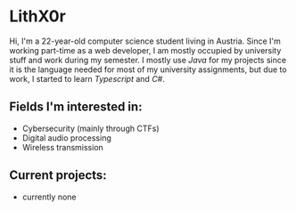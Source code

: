 # LithX0r

Hi, I'm a 22-year-old computer science student living in Austria. Since I'm working part-time as a web developer, I am mostly occupied by university stuff and work during my semester. I mostly use *Java* for my projects since it is the language needed for most of my university assignments, but due to work, I started to learn *Typescript* and *C#*.

## Fields I'm interested in: 
- Cybersecurity (mainly through CTFs)
- Digital audio processing
- Wireless transmission

## Current projects:
- currently none
